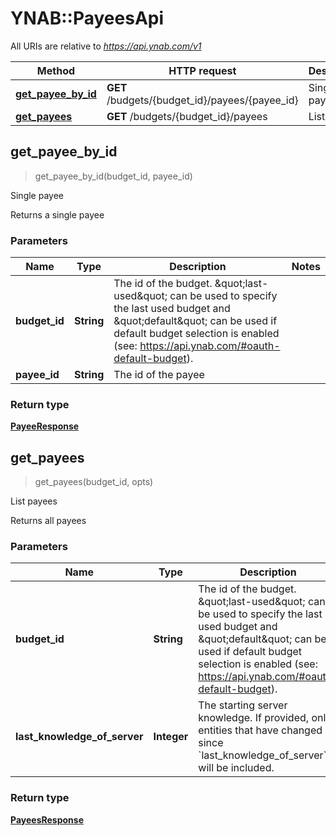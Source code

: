 # YNAB::PayeesApi

All URIs are relative to *https://api.ynab.com/v1*

| Method | HTTP request | Description |
| ------ | ------------ | ----------- |
| [**get_payee_by_id**](PayeesApi.md#get_payee_by_id) | **GET** /budgets/{budget_id}/payees/{payee_id} | Single payee |
| [**get_payees**](PayeesApi.md#get_payees) | **GET** /budgets/{budget_id}/payees | List payees |


## get_payee_by_id

> <PayeeResponse> get_payee_by_id(budget_id, payee_id)

Single payee

Returns a single payee

### Parameters

| Name | Type | Description | Notes |
| ---- | ---- | ----------- | ----- |
| **budget_id** | **String** | The id of the budget. \&quot;last-used\&quot; can be used to specify the last used budget and \&quot;default\&quot; can be used if default budget selection is enabled (see: https://api.ynab.com/#oauth-default-budget). |  |
| **payee_id** | **String** | The id of the payee |  |

### Return type

[**PayeeResponse**](PayeeResponse.md)


## get_payees

> <PayeesResponse> get_payees(budget_id, opts)

List payees

Returns all payees

### Parameters

| Name | Type | Description | Notes |
| ---- | ---- | ----------- | ----- |
| **budget_id** | **String** | The id of the budget. \&quot;last-used\&quot; can be used to specify the last used budget and \&quot;default\&quot; can be used if default budget selection is enabled (see: https://api.ynab.com/#oauth-default-budget). |  |
| **last_knowledge_of_server** | **Integer** | The starting server knowledge.  If provided, only entities that have changed since &#x60;last_knowledge_of_server&#x60; will be included. | [optional] |

### Return type

[**PayeesResponse**](PayeesResponse.md)

